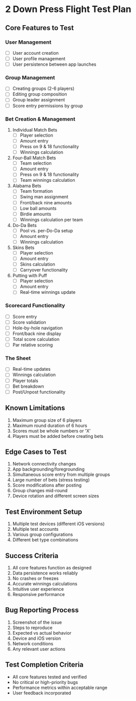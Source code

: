 # 2 Down Press Flight Test Plan

## Core Features to Test

### User Management
- [ ] User account creation
- [ ] User profile management
- [ ] User persistence between app launches

### Group Management
- [ ] Creating groups (2-6 players)
- [ ] Editing group composition
- [ ] Group leader assignment
- [ ] Score entry permissions by group

### Bet Creation & Management
1. Individual Match Bets
   - [ ] Player selection
   - [ ] Amount entry
   - [ ] Press on 9 & 18 functionality
   - [ ] Winnings calculation

2. Four-Ball Match Bets
   - [ ] Team selection
   - [ ] Amount entry
   - [ ] Press on 9 & 18 functionality
   - [ ] Team winnings calculation

3. Alabama Bets
   - [ ] Team formation
   - [ ] Swing man assignment
   - [ ] Front/back nine amounts
   - [ ] Low ball amounts
   - [ ] Birdie amounts
   - [ ] Winnings calculation per team

4. Do-Da Bets
   - [ ] Pool vs. per-Do-Da setup
   - [ ] Amount entry
   - [ ] Winnings calculation

5. Skins Bets
   - [ ] Player selection
   - [ ] Amount entry
   - [ ] Skins calculation
   - [ ] Carryover functionality

6. Putting with Puff
   - [ ] Player selection
   - [ ] Amount entry
   - [ ] Real-time winnings update

### Scorecard Functionality
- [ ] Score entry
- [ ] Score validation
- [ ] Hole-by-hole navigation
- [ ] Front/back nine display
- [ ] Total score calculation
- [ ] Par relative scoring

### The Sheet
- [ ] Real-time updates
- [ ] Winnings calculation
- [ ] Player totals
- [ ] Bet breakdown
- [ ] Post/Unpost functionality

## Known Limitations
1. Maximum group size of 6 players
2. Maximum round duration of 6 hours
3. Scores must be whole numbers or 'X'
4. Players must be added before creating bets

## Edge Cases to Test
1. Network connectivity changes
2. App backgrounding/foregrounding
3. Simultaneous score entry from multiple groups
4. Large number of bets (stress testing)
5. Score modifications after posting
6. Group changes mid-round
7. Device rotation and different screen sizes

## Test Environment Setup
1. Multiple test devices (different iOS versions)
2. Multiple test accounts
3. Various group configurations
4. Different bet type combinations

## Success Criteria
1. All core features function as designed
2. Data persistence works reliably
3. No crashes or freezes
4. Accurate winnings calculations
5. Intuitive user experience
6. Responsive performance

## Bug Reporting Process
1. Screenshot of the issue
2. Steps to reproduce
3. Expected vs actual behavior
4. Device and iOS version
5. Network conditions
6. Any relevant user actions

## Test Completion Criteria
- All core features tested and verified
- No critical or high-priority bugs
- Performance metrics within acceptable range
- User feedback incorporated 